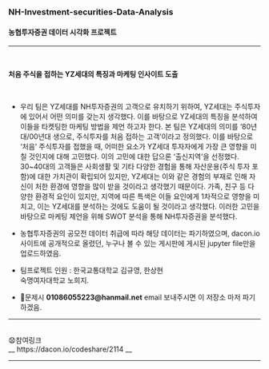 ### NH-Investment-securities-Data-Analysis
#### 농협투자증권 데이터 시각화 프로젝트
<hr/><br>

 __처음 주식을 접하는 YZ세대의 특징과 마케팅 인사이트 도출__

<br>

* 우리 팀은 YZ세대를 NH투자증권의 고객으로 유치하기 위하여, YZ세대는 주식투자에 있어서 어떤 의미를 갖는지 생각했다. 
  이를 바탕으로 YZ세대의 특징을 분석하여 이들을 타켓팅한 마케팅 방법을 제언 하고자 한다. 본 팀은 YZ세대의 의미를 ‘80년대/00년대 생으로, 
  주식투자를 처음 접하는 고객’이라고 정의했다. 이를 바탕으로 ‘처음’ 주식투자를 접했을 때, 어떠한 요소가 YZ세대 투자자에게 가장 큰 영향을 미칠 것인지에 대해 고민했다. 
  이의 고민에 대한 답으론 ‘출신지역’을 선정했다. 30~40대의 고객들은 사회생활 및 기타 다양한 경험을 통해 자산운용(주식 투자 포함)에 대한 가치관이 확립되어 있지만, YZ세대는 이와 같은 경험의 부재로 인해 자신이 처한 환경에 영향을 많이 받을 것이라고 생각했기 때문이다. 가족, 친구 등 다양한 환경적 요인이 있지만, 지역에 따른 특색은 이들 요인에게 1차적으로 영향을 미치고, 이는 YZ세대를 분석하는 것에도 도움이 될 것이라고 생각했다.
  이러한 고민을 바탕으로 마케팅 제언을 위해 SWOT 분석을 통해 NH투자증권을 분석했다.

* 농협투자증권의 공모전 데이터 취급에 따라 해당 데이터는 파기하였으며,
  dacon.io 사이트에 공개적으로 올렸던, 누구나 볼 수 있는 게시판에 게시된 jupyter file만을 업로드하였음.
  
* 팀프로젝트 인원 : 한국교통대학교 김규영, 한상현<br>
                    숙명여자대학교 노희지.
* 🚳문제시 __01086055223@hanmail.net__ email 보내주시면 이 저장소 마저 파기하겠음.
                    
<hr/><br>
😧참여링크<br>
__ https://dacon.io/codeshare/2114  __
<hr/>
